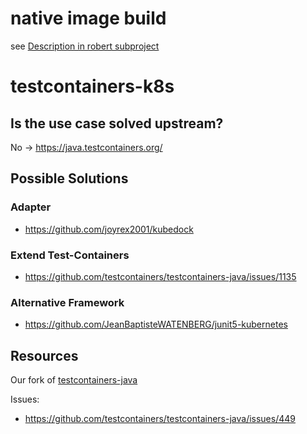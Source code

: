 # native image build

see [Description in robert subproject](robert/NativeBuild.md)

# testcontainers-k8s

## Is the use case solved upstream?
No  -> https://java.testcontainers.org/

## Possible Solutions

### Adapter

* https://github.com/joyrex2001/kubedock

### Extend Test-Containers

* https://github.com/testcontainers/testcontainers-java/issues/1135


### Alternative Framework

* https://github.com/JeanBaptisteWATENBERG/junit5-kubernetes

## Resources

Our fork of [testcontainers-java](https://github.com/baloise-incubator/testcontainers-java)

Issues:
-  https://github.com/testcontainers/testcontainers-java/issues/449 
